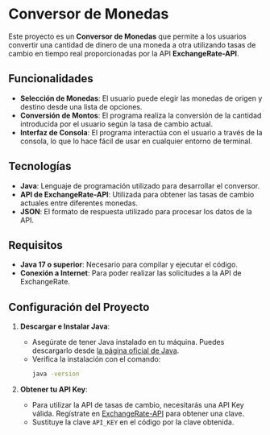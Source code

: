 # Conversor de Monedas

Este proyecto es un **Conversor de Monedas** que permite a los usuarios convertir una cantidad de dinero de una moneda a otra utilizando tasas de cambio en tiempo real proporcionadas por la API **ExchangeRate-API**.

## Funcionalidades

- **Selección de Monedas**: El usuario puede elegir las monedas de origen y destino desde una lista de opciones.
- **Conversión de Montos**: El programa realiza la conversión de la cantidad introducida por el usuario según la tasa de cambio actual.
- **Interfaz de Consola**: El programa interactúa con el usuario a través de la consola, lo que lo hace fácil de usar en cualquier entorno de terminal.

## Tecnologías

- **Java**: Lenguaje de programación utilizado para desarrollar el conversor.
- **API de ExchangeRate-API**: Utilizada para obtener las tasas de cambio actuales entre diferentes monedas.
- **JSON**: El formato de respuesta utilizado para procesar los datos de la API.

## Requisitos

- **Java 17 o superior**: Necesario para compilar y ejecutar el código.
- **Conexión a Internet**: Para poder realizar las solicitudes a la API de ExchangeRate.

## Configuración del Proyecto

1. **Descargar e Instalar Java**:
   - Asegúrate de tener Java instalado en tu máquina. Puedes descargarlo desde [la página oficial de Java](https://www.oracle.com/java/technologies/javase-downloads.html).
   - Verifica la instalación con el comando:
     ```bash
     java -version
     ```

2. **Obtener tu API Key**:
   - Para utilizar la API de tasas de cambio, necesitarás una API Key válida. Regístrate en [ExchangeRate-API](https://www.exchangerate-api.com/) para obtener una clave.
   - Sustituye la clave `API_KEY` en el código por la clave obtenida.